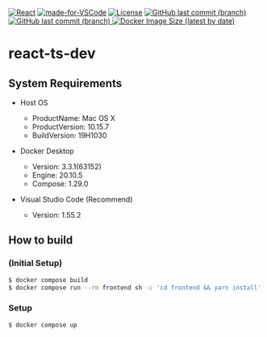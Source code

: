 [![React](https://img.shields.io/badge/-React-555.svg?logo=react&style=flat)](https://reactjs.org/)
[![made-for-VSCode](https://img.shields.io/badge/Made%20for-VSCode-1f425f.svg)](https://code.visualstudio.com/)
[![License](https://img.shields.io/badge/License-Apache%202.0-blue.svg)](https://opensource.org/licenses/Apache-2.0)
[![GitHub last commit (branch)](https://img.shields.io/github/last-commit/takanassyi/react-ts-dev/main?label=main)](https://github.com/takanassyi/react-ts-dev/commits/main)
[![GitHub last commit (branch)](https://img.shields.io/github/last-commit/takanassyi/react-ts-dev/feature/material-ui-v4.11.1?label=feature%2Fmaterial-ui-v4.11.1)
](https://github.com/takanassyi/react-ts-dev/commits/feature/material-ui-v4.11.1)
[![Docker Image Size (latest by date)](https://img.shields.io/docker/image-size/ainikkor50/react-ts-dev?label=Docker%20Image%20Size)](https://github.com/takanassyi/react-ts-dev/packages/771044)

# react-ts-dev

## System Requirements

- Host OS
  - ProductName:    Mac OS X
  - ProductVersion: 10.15.7
  - BuildVersion:   19H1030

- Docker Desktop
  - Version: 3.3.1(63152)
  - Engine: 20.10.5
  - Compose: 1.29.0

- Visual Studio Code (Recommend)
  - Version: 1.55.2
  
## How to build

### (Initial Setup)

```bash
$ docker compose build
$ docker compose run --rm frontend sh -c 'cd frontend && yarn install'
```

### Setup

```bash
$ docker compose up
```
